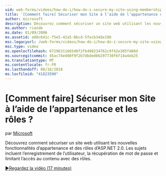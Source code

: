 ```yaml
---
uid: web-forms/videos/how-do-i/how-do-i-secure-my-site-using-membership-and-roles
title: '[Comment faire] Sécuriser mon Site à l’aide de l’appartenance et les rôles ? | Microsoft Docs'
author: microsoft
description: Découvrez comment sécuriser un site web utilisant les nouvelles fonctionnalités d’appartenance et des rôles d’ASP.NET 2.0. Rubriques incluent l’enregistrement de l’utilisateur, la récupération de mot de passe et restricti...
ms.author: riande
ms.date: 01/09/2006
ms.assetid: e80c641c-f5e5-42a5-8bcd-5fecb34de198
msc.legacyurl: /web-forms/videos/how-do-i/how-do-i-secure-my-site-using-membership-and-roles
msc.type: video
ms.openlocfilehash: 67296311665d0f2fb498234762c9f42e305f480d
ms.sourcegitcommit: 45ac74e400f9f2b7dbded66297730f6f14a4eb25
ms.translationtype: MT
ms.contentlocale: fr-FR
ms.lasthandoff: 08/16/2018
ms.locfileid: "41823590"
---
```

<a name="how-do-i-secure-my-site-using-membership-and-roles"></a>[Comment faire] Sécuriser mon Site à l’aide de l’appartenance et les rôles ?
====================
par [Microsoft](https://github.com/microsoft)

Découvrez comment sécuriser un site web utilisant les nouvelles fonctionnalités d’appartenance et des rôles d’ASP.NET 2.0. Les sujets incluent l’enregistrement de l’utilisateur, la récupération de mot de passe et limitant l’accès au contenu avec des rôles.

[&#9654;Regardez la vidéo (17 minutes)](https://channel9.msdn.com/Blogs/ASP-NET-Site-Videos/how-do-i-secure-my-site-using-membership-and-roles)
